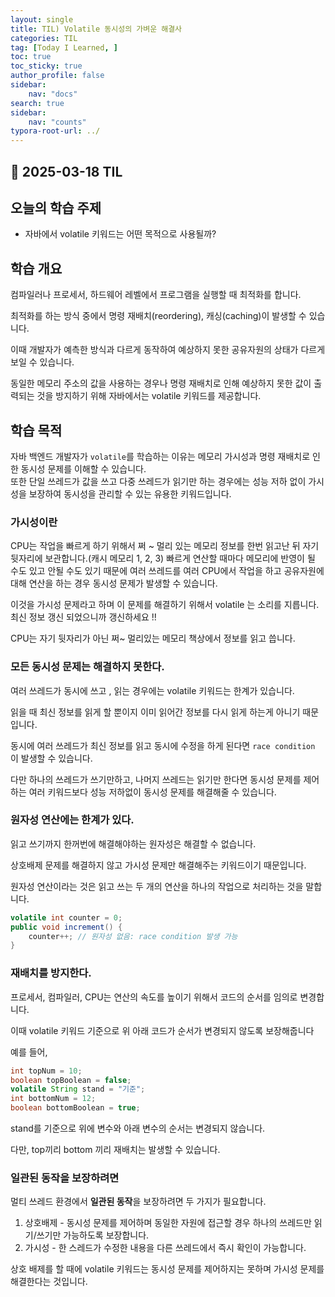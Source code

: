 ```yaml
---
layout: single
title: TIL) Volatile 동시성의 가벼운 해결사
categories: TIL
tag: [Today I Learned, ]
toc: true
toc_sticky: true
author_profile: false
sidebar:
    nav: "docs"
search: true
sidebar:
    nav: "counts"
typora-root-url: ../
---
```


## 📌 2025-03-18 TIL

## 오늘의 학습 주제
- 자바에서 volatile 키워드는 어떤 목적으로 사용될까?

## 학습 개요

컴파일러나 프로세서, 하드웨어 레벨에서 프로그램을 실행할 때 최적화를 합니다.

최적화를 하는 방식 중에서 명령 재배치(reordering), 캐싱(caching)이 발생할 수 있습니다.

이때 개발자가 예측한 방식과 다르게 동작하여 예상하지 못한 공유자원의 상태가 다르게 보일 수 있습니다.



동일한 메모리 주소의 값을 사용하는 경우나 명령 재배치로 인해 예상하지 못한 값이 출력되는 것을 방지하기 위해 자바에서는 volatile 키워드를 제공합니다.

## 학습 목적

자바 백엔드 개발자가 `volatile`를 학습하는 이유는 메모리 가시성과 명령 재배치로 인한 동시성 문제를 이해할 수 있습니다.  
또한 단일 쓰레드가 값을 쓰고 다중 쓰레드가 읽기만 하는 경우에는 성능 저하 없이 가시성을 보장하여 동시성을 관리할 수 있는 유용한 키워드입니다.

### 가시성이란

CPU는 작업을 빠르게 하기 위해서 쩌 ~ 멀리 있는 메모리 정보를 한번 읽고난 뒤 자기 뒷자리에 보관합니다.(캐시 메모리 1, 2, 3) 
빠르게 연산할 때마다 메모리에 반영이 될 수도 있고 안될 수도 있기 때문에 여러 쓰레드를 여러 CPU에서 작업을 하고 공유자원에 대해 연산을 하는 경우 동시성 문제가 발생할 수 있습니다.

이것을 가시성 문제라고 하며 이 문제를 해결하기 위해서 volatile 는 소리를 지릅니다. 최신 정보 갱신 되었으니까 갱신하세요 !!

CPU는 자기 뒷자리가 아닌 쩌~ 멀리있는 메모리 책상에서 정보를 읽고 씁니다.

### 모든 동시성 문제는 해결하지 못한다.

여러 쓰레드가 동시에 쓰고 , 읽는 경우에는 volatile 키워드는 한계가 있습니다.

읽을 때 최신 정보를 읽게 할 뿐이지 이미 읽어간 정보를 다시 읽게 하는게 아니기 때문입니다.

동시에 여러 쓰레드가 최신 정보를 읽고 동시에 수정을 하게 된다면 `race condition` 이 발생할 수 있습니다.

다만 하나의 쓰레드가 쓰기만하고, 나머지 쓰레드는 읽기만 한다면 동시성 문제를 제어하는 여러 키워드보다 성능 저하없이 동시성 문제를 해결해줄 수 있습니다.

### 원자성 연산에는 한계가 있다.

읽고 쓰기까지 한꺼번에 해결해야하는 원자성은 해결할 수 없습니다.

상호배제 문제를 해결하지 않고 가시성 문제만 해결해주는 키워드이기 때문입니다.

원자성 연산이라는 것은 읽고 쓰는 두 개의 연산을 하나의 작업으로 처리하는 것을 말합니다.

```java
volatile int counter = 0;
public void increment() {
    counter++; // 원자성 없음: race condition 발생 가능
}
```



### 재배치를 방지한다.

프로세서, 컴파일러, CPU는 연산의 속도를 높이기 위해서 코드의 순서를 임의로 변경합니다.

이때 volatile 키워드 기준으로 위 아래 코드가 순서가 변경되지 않도록 보장해줍니다 

예를 들어,

```java
int topNum = 10;
boolean topBoolean = false;
volatile String stand = "기준";
int bottomNum = 12;
boolean bottomBoolean = true;
```

stand를 기준으로 위에 변수와 아래 변수의 순서는 변경되지 않습니다.

다만, top끼리 bottom 끼리 재배치는 발생할 수 있습니다.

### 일관된 동작을 보장하려면

멀티 쓰레드 환경에서 **일관된 동작**을 보장하려면 두 가지가 필요합니다.

1. 상호배제 - 동시성 문제를 제어하며 동일한 자원에 접근할 경우 하나의 쓰레드만 읽기/쓰기만 가능하도록 보장합니다.
2. 가시성 - 한 스레드가 수정한 내용을 다른 쓰레드에서 즉시 확인이 가능합니다.

상호 배제를 할 때에 volatile 키워드는 동시성 문제를 제어하지는 못하며 가시성 문제를 해결한다는 것입니다.
